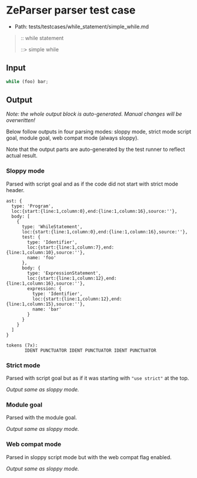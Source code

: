 # ZeParser parser test case

- Path: tests/testcases/while_statement/simple_while.md

> :: while statement
>
> ::> simple while

## Input

`````js
while (foo) bar;
`````

## Output

_Note: the whole output block is auto-generated. Manual changes will be overwritten!_

Below follow outputs in four parsing modes: sloppy mode, strict mode script goal, module goal, web compat mode (always sloppy).

Note that the output parts are auto-generated by the test runner to reflect actual result.

### Sloppy mode

Parsed with script goal and as if the code did not start with strict mode header.

`````
ast: {
  type: 'Program',
  loc:{start:{line:1,column:0},end:{line:1,column:16},source:''},
  body: [
    {
      type: 'WhileStatement',
      loc:{start:{line:1,column:0},end:{line:1,column:16},source:''},
      test: {
        type: 'Identifier',
        loc:{start:{line:1,column:7},end:{line:1,column:10},source:''},
        name: 'foo'
      },
      body: {
        type: 'ExpressionStatement',
        loc:{start:{line:1,column:12},end:{line:1,column:16},source:''},
        expression: {
          type: 'Identifier',
          loc:{start:{line:1,column:12},end:{line:1,column:15},source:''},
          name: 'bar'
        }
      }
    }
  ]
}

tokens (7x):
       IDENT PUNCTUATOR IDENT PUNCTUATOR IDENT PUNCTUATOR
`````

### Strict mode

Parsed with script goal but as if it was starting with `"use strict"` at the top.

_Output same as sloppy mode._

### Module goal

Parsed with the module goal.

_Output same as sloppy mode._

### Web compat mode

Parsed in sloppy script mode but with the web compat flag enabled.

_Output same as sloppy mode._
